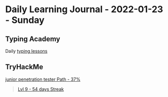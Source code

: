 # Daily Learning Journal - 2022-01-23 - Sunday

## Typing Academy

Daily [typing lessons](https://www.typing.academy/typing-tutor/lessons)

## TryHackMe

[junior penetration tester Path - 37%](https://tryhackme.com/path/outline/jrpenetrationtester)

> [Lvl 9 - 54 days Streak](https://tryhackme.com/p/Universalamateur)
